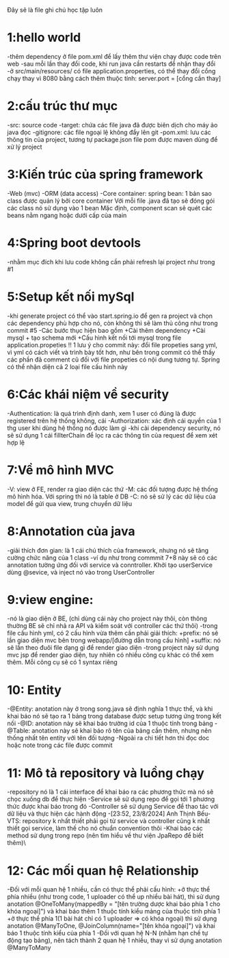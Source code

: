 Đây sẽ là file ghi chú học tập luôn
# 1:hello world
-thêm dependency ở file pom.xml để lấy thêm thư viện chạy được code trên web
-sau mỗi lần thay đổi code, khi run java cần restarts để nhận thay đổi
-ở src/main/resources/ có file application.properties, có thể thay đổi cổng chạy thay vì 8080 bằng cách thêm thuộc tính: server.port = [cổng cần thay]
# 2:cấu trúc thư mục
-src: source code
-target: chứa các file java đã được biên dịch cho máy ảo java đọc
-gitignore: các file ngoại lệ không đẩy lên git
-pom.xml: lưu các thông tin của project, tương tự package.json
file pom được maven dùng để xử lý project
# 3:Kiến trúc của spring framework
-Web (mvc)
-ORM (data access)
-Core container:
spring bean: 1 bản sao class được quản lý bởi core container
Với mỗi file .java đã tạo sẽ đóng gói các class nó sử dụng vào 1 bean
Mặc định, component scan sẽ quét các beans nằm ngang hoặc dưới cấp của main
# 4:Spring boot devtools
-nhằm mục đích khi lưu code không cần phải refresh lại project như trong #1
# 5:Setup kết nối mySql
-khi generate project có thể vào start.spring.io để gen ra project và chọn các dependency phù hợp cho nó, còn không thì sẽ làm thủ công như trong commit #5
-Các bước thục hiện bao gồm
    +Cài thêm dependency
    +Cài mysql + tạo schema mới
    +Cấu hình kết nối tới mysql trong file application.propeties
!! 1 lưu ý cho commit này: đổi file propeties sang yml, vì yml có cách viết và trình bày tốt hơn, như bên trong commit có thể thấy các phần đã comment cũ đối với file propeties có nội dung tương tự. Spring có thể nhận diện cả 2 loại file cấu hình này
# 6:Các khái niệm về security
-Authentication: là quá trình định danh, xem 1 user có đúng là được registered trên hệ thống không, cái
-Authorization: xác định cái quyền của 1 thg user khi dùng hệ thống nó được làm gì
-khi cài dependency security, nó sẽ sử dụng 1 cái fillterChain để lọc ra các thông tin của request để xem xét hợp lệ
# 7:Về mô hình MVC
-V: view ở FE, render ra giao diện các thứ
-M: các đối tượng được hệ thống mô hình hóa. Với spring thì nó là table ở DB
-C: nó sẽ sử lý các dữ liệu của model để gửi qua view, trung chuyển dữ liệu
# 8:Annotation của java
-giải thích đơn gian: là 1 cái chú thích của framework, nhưng nó sẽ tăng cường chức năng của 1 class
-ví dụ như trong commmit 7+8 này sẽ có các annotation tường ứng đối với service và conntroller. Khởi tạo userService dùng @sevice, và inject nó vào trong UserController
# 9:view engine:
-nó là giao diện ở BE, (chỉ dùng cái này cho project này thôi, còn thông thường BE sẽ chỉ nhả ra API và kiểm soát với controller các thứ thôi)
-trong file cấu hình yml, có 2 cấu hình vừa thêm cần phải giải thích:
    +prefix: nó sẽ lần giao diện mvc bên trong webapp/[đường dẫn trong cấu hình]
    +suffix: nó sẽ lần theo đuôi file dạng gì để render giao diện
-trong project này sử dụng mvc jsp để render giao diện, tuy nhiên có nhiều công cụ khác có thể xem thêm. Mỗi công cụ sẽ có 1 syntax riêng
# 10: Entity
-@Entity: anotation này ở trong song.java sẽ định nghĩa 1 thực thể, và khi khai báo nó sẽ tạo ra 1 bảng trong database được setup tương ứng trong kết nối
-@ID: anotation này sẽ khai báo trường id của 1 thuộc tính trong bảng
-@Table: anotation này sẽ khai báo rõ tên của bảng cần thêm, nhưng nên thống nhất tên entity với tên đối tượng
-Ngoài ra chi tiết hơn thì đọc doc hoặc note trong các file được commit
# 11: Mô tả repository và luồng chạy
-repository nó là 1 cái interface để khai báo ra các phương thức mà nó sẽ chọc xuống db để thực hiện
-Service sẽ sử dụng repo để gọi tới 1 phương thức được khai báo trong đó
-Controller sẽ sử dụng Service để thao tác với dữ liệu và thực hiện các hành động
-[23:52, 23/8/2024] Anh Thịnh Bếu-VTS: repository k nhất thiết phải gọi từ service và controller cũng k nhất thiết gọi service, làm thế cho nó chuẩn convention thôi
-Khai báo các method sử dụng trong repo (nên tìm hiểu về thư viện JpaRepo để biết thêm)\
# 12: Các mối quan hệ Relationship
-Đối với mỗi quan hệ 1 nhiều, cần có thực thể phải cấu hình:
+ở thực thể phía nhiều (như trong code, 1 uploader có thể up nhiều bài hát), thì sử dụng anotation @OneToMany(mappedBy = "[tên trường dược khai báo phía 1 cho khóa ngoại]") và khai báo thêm 1 thuộc tính kiểu mảng của thuộc tính phía 1
+ở thực thể phía 1(1 bài hát chỉ có 1 uploader => có khóa ngoại) thì sử dụng anotation @ManyToOne, @JoinColumn(name="[tên khóa ngoại]") và khai báo 1 thuộc tính kiểu của phía 1
-Đối với quan hệ N-N (nhằm hạn chế tự động tạo bảng), nên tách thành 2 quan hệ 1 nhiều, thay vì sử dụng anotation @ManyToMany